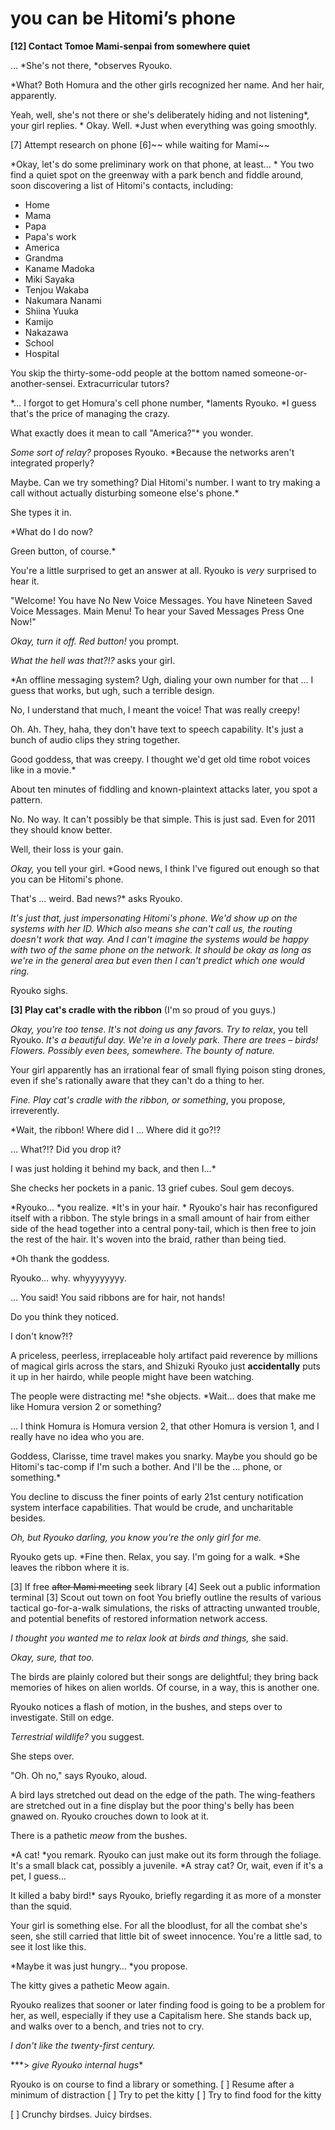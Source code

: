 # you can be Hitomi’s phone

**\[12] Contact Tomoe Mami-senpai from somewhere quiet**

… \*She's not there, \*observes Ryouko.

\*What? Both Homura and the other girls recognized her name. And her hair, apparently.

Yeah, well, she's not there or she's deliberately hiding and not listening\*, your girl replies.
\*
Okay. Well. \*Just when everything was going smoothly.

\[7] Attempt research on phone
\[6]\~\~ while waiting for Mami\~\~

\*Okay, let's do some preliminary work on that phone, at least…
\*
You two find a quiet spot on the greenway with a park bench and fiddle around, soon discovering a list of Hitomi's contacts, including:

- Home
- Mama
- Papa
- Papa's work
- America
- Grandma
- Kaname Madoka
- Miki Sayaka
- Tenjou Wakaba
- Nakumara Nanami
- Shiina Yuuka
- Kamijo
- Nakazawa
- School
- Hospital

You skip the thirty-some-odd people at the bottom named someone-or-another-sensei. Extracurricular tutors?

\*… I forgot to get Homura's cell phone number, \*laments Ryouko. \*I guess that's the price of managing the crazy.

What exactly does it mean to call "America?"\* you wonder.

*Some sort of relay?* proposes Ryouko. \*Because the networks aren't integrated properly?

Maybe. Can we try something? Dial Hitomi's number. I want to try making a call without actually disturbing someone else's phone.\*

She types it in.

\*What do I do now?

Green button, of course.\*

You're a little surprised to get an answer at all. Ryouko is *very* surprised to hear it.

"Welcome! You have No New Voice Messages. You have Nineteen Saved Voice Messages. Main Menu! To hear your Saved Messages Press One Now!"

*Okay, turn it off. Red button!* you prompt.

*What the hell was that?!?* asks your girl.

\*An offline messaging system? Ugh, dialing your own number for that … I guess that works, but ugh, such a terrible design.

No, I understand that much, I meant the voice! That was really creepy!

Oh. Ah. They, haha, they don't have text to speech capability. It's just a bunch of audio clips they string together.

Good goddess, that was creepy. I thought we'd get old time robot voices like in a movie.\*

About ten minutes of fiddling and known-plaintext attacks later, you spot a pattern.

No. No way. It can't possibly be that simple. This is just sad. Even for 2011 they should know better.

Well, their loss is your gain.

*Okay,* you tell your girl. \*Good news, I think I've figured out enough so that you can be Hitomi's phone.

That's … weird. Bad news?\* asks Ryouko.

*It's just that, just impersonating Hitomi's phone. We'd show up on the systems with her ID. Which also means she can't call us, the routing doesn't work that way. And I can't imagine the systems would be happy with two of the same phone on the network. It should be okay as long as we're in the general area but even then I can't predict which one would ring.*

Ryouko sighs.

**\[3] Play cat's cradle with the ribbon**
(I'm so proud of you guys.)

*Okay, you're too tense. It's not doing us any favors. Try to relax*, you tell Ryouko. *It's a beautiful day. We're in a lovely park. There are trees – birds! Flowers. Possibly even bees, somewhere. The bounty of nature.*

Your girl apparently has an irrational fear of small flying poison sting drones, even if she's rationally aware that they can't do a thing to her.

*Fine. Play cat's cradle with the ribbon, or something*, you propose, irreverently.

\*Wait, the ribbon! Where did I … Where did it go?!?

… What?!? Did you drop it?

I was just holding it behind my back, and then I…\*

She checks her pockets in a panic. 13 grief cubes. Soul gem decoys.

\*Ryouko… \*you realize. \*It's in your hair.
\*
Ryouko's hair has reconfigured itself with a ribbon. The style brings in a small amount of hair from either side of the head together into a central pony-tail, which is then free to join the rest of the hair. It's woven into the braid, rather than being tied.

\*Oh thank the goddess.

Ryouko… why. whyyyyyyyy.

… You said! You said ribbons are for hair, not hands!

Do you think they noticed.

I don't know?!?

A priceless, peerless, irreplaceable holy artifact paid reverence by millions of magical girls across the stars, and Shizuki Ryouko just ****accidentally**** puts it up in her hairdo, while people might have been watching.

The people were distracting me! \*she objects. \*Wait... does that make me like Homura version 2 or something?

… I think Homura is Homura version 2, that other Homura is version 1, and I really have no idea who you are.

Goddess, Clarisse, time travel makes you snarky. Maybe you should go be Hitomi's tac-comp if I'm such a bother. And I'll be the … phone, or something.\*

You decline to discuss the finer points of early 21st century notification system interface capabilities. That would be crude, and uncharitable besides.

*Oh, but Ryouko darling, you know you're the only girl for me.*

Ryouko gets up. \*Fine then. Relax, you say. I'm going for a walk. \*She leaves the ribbon where it is.

\[3] If free ~~after Mami meeting~~ seek library
\[4] Seek out a public information terminal
\[3] Scout out town on foot
You briefly outline the results of various tactical go-for-a-walk simulations, the risks of attracting unwanted trouble, and potential benefits of restored information network access.

*I thought you wanted me to relax look at birds and things,* she said.

*Okay, sure, that too.*

The birds are plainly colored but their songs are delightful; they bring back memories of hikes on alien worlds. Of course, in a way, this is another one.

Ryouko notices a flash of motion, in the bushes, and steps over to investigate. Still on edge.

*Terrestrial wildlife?* you suggest.

She steps over.

"Oh. Oh no," says Ryouko, aloud.

A bird lays stretched out dead on the edge of the path. The wing-feathers are stretched out in a fine display but the poor thing's belly has been gnawed on. Ryouko crouches down to look at it.

There is a pathetic *meow* from the bushes.

\*A cat! \*you remark. Ryouko can just make out its form through the foliage. It's a small black cat, possibly a juvenile. \*A stray cat? Or, wait, even if it's a pet, I guess…

It killed a baby bird!\* says Ryouko, briefly regarding it as more of a monster than the squid.

Your girl is something else. For all the bloodlust, for all the combat she's seen, she still carried that little bit of sweet innocence. You're a little sad, to see it lost like this.

\*Maybe it was just hungry… \*you propose.

The kitty gives a pathetic Meow again.

Ryouko realizes that sooner or later finding food is going to be a problem for her, as well, especially if they use a Capitalism here. She stands back up, and walks over to a bench, and tries not to cry.

*I don't like the twenty-first century.*

\*\**> *give Ryouko internal hugs**

Ryouko is on course to find a library or something.
\[ ] Resume after a minimum of distraction
\[ ] Try to pet the kitty
\[ ] Try to find food for the kitty

\[ ] Crunchy birdses. Juicy birdses.​

